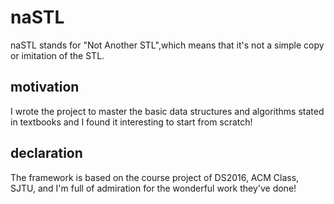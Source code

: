 # naSTL
naSTL stands for "Not Another STL",which means that it's not a simple copy or imitation of the STL.  
## motivation
I wrote the project to master the basic data structures and algorithms stated in textbooks and I found it interesting to start from scratch!  
## declaration
The framework is based on the course project of DS2016, ACM Class, SJTU, and I'm full of admiration for the wonderful work they've done!  
